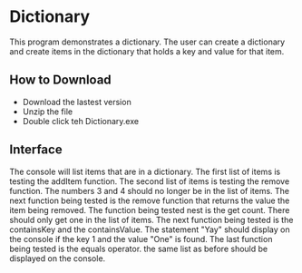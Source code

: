 # Dictionary
This program demonstrates a dictionary. The user can create a dictionary and create items in the dictionary that holds a key
and value for that item.

## How to Download
- Download the lastest version
- Unzip the file
- Double click teh Dictionary.exe

## Interface
The console will list items that are in a dictionary. The first list of items is testing the addItem function. The second list of 
items is testing the remove function. The numbers 3 and 4 should no longer be in the list of items. The next function being tested
is the remove function that returns the value the item being removed. The function being tested nest is the get count. There should only 
get one in the list of items. The next function being tested is the containsKey and the containsValue. The statement "Yay" should display on
the console if the key 1 and the value "One" is found. The last function being tested is the equals operator. the same list as before should 
be displayed on the console.
